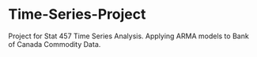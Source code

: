 # Time-Series-Project
 Project for Stat 457 Time Series Analysis. Applying ARMA models to Bank of Canada Commodity Data.
